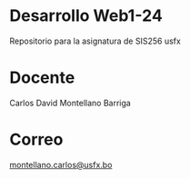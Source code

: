 # Desarrollo Web1-24
Repositorio para la asignatura de SIS256 usfx
# Docente
Carlos David Montellano Barriga
# Correo
montellano.carlos@usfx.bo
